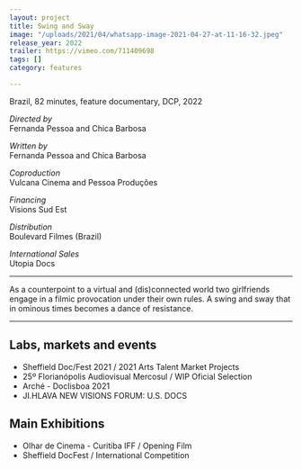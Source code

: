 ```yaml
---
layout: project
title: Swing and Sway
image: "/uploads/2021/04/whatsapp-image-2021-04-27-at-11-16-32.jpeg"
release_year: 2022
trailer: https://vimeo.com/711409698
tags: []
category: features

---
```

Brazil, 82 minutes, feature documentary, DCP, 2022

_Directed by_  
Fernanda Pessoa and Chica Barbosa

_Written by_  
Fernanda Pessoa and Chica Barbosa

_Coproduction_  
Vulcana Cinema and Pessoa Produções

_Financing_  
Visions Sud Est

_Distribution_  
Boulevard Filmes (Brazil)

_International Sales_  
Utopia Docs

---

As a counterpoint to a virtual and (dis)connected world two girlfriends engage in a filmic provocation under their own rules. A swing and sway that in ominous times becomes a dance of resistance.

---

## Labs, markets and events

- Sheffield Doc/Fest 2021 / 2021 Arts Talent Market Projects
- 25º Florianópolis Audiovisual Mercosul / WIP Oficial Selection
- Arché - Doclisboa 2021
- JI.HLAVA NEW VISIONS FORUM: U.S. DOCS

## Main Exhibitions

- Olhar de Cinema - Curitiba IFF / Opening Film
- Sheffield DocFest / International Competition